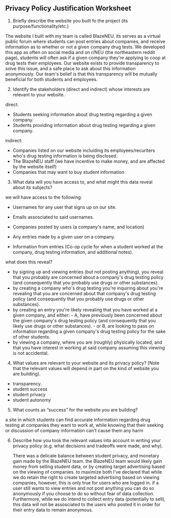 ## Privacy Policy Justification Worksheet

1. Briefly describe the website you built fo the project (its
   purpose/functionality/etc.)

 The website I built with my team is called BlazeNEU. its serves as a virtual public forum where students can post entries about companies, and receive information as to whether or not a given company drug tests. We developed this app as often on social media and on r/NEU (the northeastern reddit page), students will often ask if a given company they're applying to coop at drug tests their employees. Our website exists to provide transparency to solve this issue, and a safe place to ask about this information anonymously. Our team's belief is that this transparency will be mutually beneficial for both students and employees. 


2. Identify the stakeholders (direct and indirect) whose interests are relevant
   to your website.

direct: 
- Students seeking information about drug testing regarding a given company.
- Students providing information about drug testing regarding a given company.

indirect: 
- Companies listed on our website incluiding its employees/recuriters who's drug testing information is being disclosed.
- The BlazeNEU staff (we have incentive to make money, and are affected by the website itself)
- Companies that may want to buy student information

3. What data will you have access to, and what might this data reveal about its
   subjects?

we will have access to the following:

- Usernames for any user that signs up on our site.
- Emails assosciated to said usernames.

- Companies posted by users (a company's name, and location) 
- Any entries made by a given user on a company.
- Information from entries (Co-op cycle for when a student worked at the company, drug testing information, and additional notes).


what does this reveal?

- by signing up and viewing entries (but not posting anything), you reveal that you probably are concerned about a company's drug testing policy (and consequently that you probably use drugs or other substances).
- by creating a company who's drug testing you're inquiring about you're revealing that you are concerned about that company's drug testing policy (and consequently that you probably use drugs or other substances).
- by creating an entry you're likely revealing that you have worked at a given company, and either:
      -  A, have previously been concerned about the given company's drug testing policy (and consequently that you likely use drugs or other substances).
      -  or B, are looking to pass on information regarding a given company's drug testing policy for the sake of other students.
- by viewing a company, where you are (roughly) physically located, and that you have interest in working at said company assuming this viewing is not accidental.

4. What values are relevant to your website and its privacy policy? (Note that
   the relevant values will depend in part on the kind of website you are
   building).

- transparency.
- student success
- student privacy
- student autonomy

5. What counts as “success” for the website you are building?

 a site in which students can find accurate information regarding drug testing at companies they want to work at, while knowing that their seeking or discussion of company information can't cause them any harm


6. Describe how you took the relevant values into account in writing your
   privacy policy (e.g. what decisions and tradeoffs were made, and why).
   
    There was a delicate balance between student privacy, and monetary gain made by the BlazeNEU team. the BlazeNEU team would likely gain money from selling student data, or by creating target advertising based on the viewing of companies. 
    to maximize both I've declared that while we do retain the right to create targeted advertising based on viewing companies, however, this is only true for users who are logged in. if a user still wants to view entries and not post anything you can do so anonymously if you choose to do so without fear of data collection.  
   Furthermore, while we do intend to collect entry data (potentially to sell), this data will not be assosciated to the users who posted it in order for their entry data to remain anonymous.
